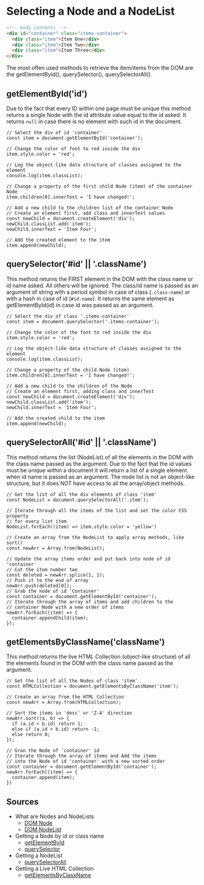 # Selecting a Node and a NodeList #

```HTML
<!-- body contents -->
<div id="container" class="items-container">
  <div class="item">Item One</div>
  <div class="item">Item Two</div>
  <div class="item">Item Three</div>
</div>
```

The most often used methods to retrieve the item/items from the DOM are the getElementById(), querySelector(), querySelectorAll()

## getElementById('id') ##

Due to the fact that every ID within one page must be unique this method returns a single Node with the id attribute value equal to the id asked. It returns `null` in case there is no element with such id in the document.

```JS
// Select the div of id 'container'
const item = document.getElementById('container');

// Change the color of font to red inside the div
item.style.color = 'red';

// Log the object-like data structure of classes assigned to the element
console.log(item.classList);

// Change a property of the first child Node (item) of the container Node
item.children[0].innerText = 'I have changed!';

// Add a new child to the children list of the container Node
// Create an element first, add class and innerText values
const newChild = document.createElement('div');
newChild.classList.add('item');
newChild.innerText = 'Item Four';

// Add the created element to the item
item.append(newChild);
```

## querySelector('#id' || '.className') ##

This method returns the FIRST element in the DOM with the class name or id name asked. All others will be ignored. The class/id name is passed as an argument of string with a period symbol in case of class (`.class-name`) or with a hash in case of id (`#id-name`). It returns the same element as getElementById(id) in case id was passed as an argument.

```JS
// Select the div of class '.items-container'
const item = document.querySelector('.items-container');

// Change the color of the font to red inside the div
item.style.color = 'red';

// Log the object-like data structure of classes assigned to the element
console.log(item.classList);

// Change a property of the child Node (item)
item.children[0].innerText = 'I have changed!';

// Add a new child to the children of the Node
// Create an element first, adding class and innerText
const newChild = document.createElement('div');
newChild.classList.add('item');
newChild.innerText = 'Item Four';

// Add the created child to the item
item.append(newChild);
```

## querySelectorAll('#id' || '.className') ##

This method returns the list (NodeList) of all the elements in the DOM with the class name passed as the argument. Due to the fact that the id values must be unique within a document it will return a list of a single element when id name is passed as an argument. The node list is not an object-like structure, but it does NOT have access to all the array/object methods.

```JS
// Get the list of all the div elements of class 'item'
const NodeList = document.querySelectorAll('.item');

// Iterate through all the items of the list and set the color CSS property
// for every list item
NodeList.forEach((item) => item.style.color = 'yellow')

// Create an array from the NodeList to apply array methods, like sort()
const newArr = Array.from(NodeList);

// Update the array items order and put back into node of id 'container'
// Cut the item number two
const deleted = newArr.splice(1, 1);
// Push it to the end of array
newArr.push(deleted[0]);
// Grab the node of id 'Container'
const container = document.getElementById('container');
// Iterate through the array of items and add children to the 
// container Node with a new order of items
newArr.forEach((item) => {
  container.appendChild(item);
});
```


## getElementsByClassName('className') ##

This method returns the live HTML Collection (object-like structure) of all the elements found in the DOM with the class name passed as the argument. 

```JS
// Get the list of all the Nodes of class 'item'
const HTMLCollection = document.getElementsByClassName('item');

// Create an array from the HTML Collection
const newArr = Array.from(HTMLCollection);

// Sort the items in 'desc' or 'Z-A' direction
newArr.sort((a, b) => {
  if (a.id < b.id) return 1;
  else if (a.id > b.id) return -1;
  else return 0;
});

// Gran the Node of 'container' id
// Iterate through the array of items and Add the items 
// into the Node of id 'container' with a new sorted order
const container = document.getElementById('container');
newArr.forEach((item) => {
  container.append(item);
})

```


## Sources ##

* What are Nodes and NodeLists
  * [DOM Node](https://developer.mozilla.org/en-US/docs/Web/API/Node)
  * [DOM NodeList](https://developer.mozilla.org/en-US/docs/Web/API/NodeList)
* Getting a Node by id or class name
  * [getElementById](https://developer.mozilla.org/en-US/docs/Web/API/Document/getElementById)
  * [querySelector](https://developer.mozilla.org/en-US/docs/Web/API/Document/querySelector)
* Getting a NodeList
  * [querySelectorAll](https://developer.mozilla.org/en-US/docs/Web/API/Document/querySelectorAll)
* Getting a Live HTML Collection
  * [getElementsByClassName](https://developer.mozilla.org/en-US/docs/Web/API/Document/getElementsByClassName)
